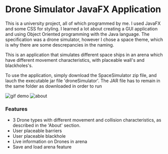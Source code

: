 # Drone Simulator JavaFX Application

This is a university project, all of which programmed by me. I used JavaFX and some CSS for styling. I learned a lot about creating a GUI application and using Object Oriented programming with the Java language. The specification was a drone simulator, however I chose a space theme, which is why there are some descrepancies in the naming.

This is an application that simulates different space ships in an arena which have different movement characteristics, with placeable wall's and blackholes's.

To use the application, simply download the SpaceSimulator zip file, and lauch the executable jar file 'droneSimulator'. The JAR file has to remain in the same folder as downloaded in order to run

![gif demo](/Screenshots/appDemo.gif)
![about](/Screenshot/aboutDemo)


### Features
- 3 Drone types with different movement and collision characteristics, as described in the 'About' section.
- User placeable barriers
- User placeable blackhole
- Live information on Drones in arena
- Save and load arena feature

